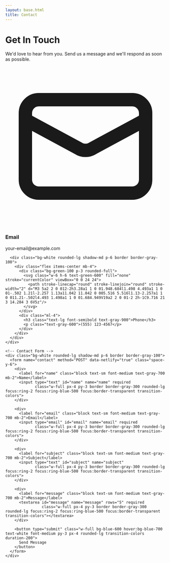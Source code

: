 ```yaml
---
layout: base.html
title: Contact
---
```


<div class="bg-white">
  <!-- Header -->
  <div class="text-center mb-12">
    <h1 class="text-4xl font-bold text-gray-900 mb-4">Get In Touch</h1>
    <p class="text-xl text-gray-600 max-w-2xl mx-auto">
      We'd love to hear from you. Send us a message and we'll respond as soon as possible.
    </p>
  </div>

  <!-- Contact Grid -->
  <div class="grid grid-cols-1 lg:grid-cols-2 gap-12">
    <!-- Contact Info -->
    <div class="space-y-8">
      <div class="bg-white rounded-lg shadow-md p-6 border border-gray-100">
        <div class="flex items-center mb-4">
          <div class="bg-blue-100 p-3 rounded-full">
            <svg class="w-6 h-6 text-blue-600" fill="none" stroke="currentColor" viewBox="0 0 24 24">
              <path stroke-linecap="round" stroke-linejoin="round" stroke-width="2" d="M3 8l7.89 4.26a2 2 0 002.22 0L21 8M5 19h14a2 2 0 002-2V7a2 2 0 00-2-2H5a2 2 0 00-2 2v10a2 2 0 002 2z"/>
            </svg>
          </div>
          <div class="ml-4">
            <h3 class="text-lg font-semibold text-gray-900">Email</h3>
            <p class="text-gray-600">your-email@example.com</p>
          </div>
        </div>
      </div>

      <div class="bg-white rounded-lg shadow-md p-6 border border-gray-100">
        <div class="flex items-center mb-4">
          <div class="bg-green-100 p-3 rounded-full">
            <svg class="w-6 h-6 text-green-600" fill="none" stroke="currentColor" viewBox="0 0 24 24">
              <path stroke-linecap="round" stroke-linejoin="round" stroke-width="2" d="M3 5a2 2 0 012-2h3.28a1 1 0 01.948.684l1.498 4.493a1 1 0 01-.502 1.21l-2.257 1.13a11.042 11.042 0 005.516 5.516l1.13-2.257a1 1 0 011.21-.502l4.493 1.498a1 1 0 01.684.949V19a2 2 0 01-2 2h-1C9.716 21 3 14.284 3 6V5z"/>
            </svg>
          </div>
          <div class="ml-4">
            <h3 class="text-lg font-semibold text-gray-900">Phone</h3>
            <p class="text-gray-600">(555) 123-4567</p>
          </div>
        </div>
      </div>
    </div>

    <!-- Contact Form -->
    <div class="bg-white rounded-lg shadow-md p-6 border border-gray-100">
      <form name="contact" method="POST" data-netlify="true" class="space-y-6">
        <div>
          <label for="name" class="block text-sm font-medium text-gray-700 mb-2">Name</label>
          <input type="text" id="name" name="name" required 
                 class="w-full px-4 py-3 border border-gray-300 rounded-lg focus:ring-2 focus:ring-blue-500 focus:border-transparent transition-colors">
        </div>
        
        <div>
          <label for="email" class="block text-sm font-medium text-gray-700 mb-2">Email</label>
          <input type="email" id="email" name="email" required 
                 class="w-full px-4 py-3 border border-gray-300 rounded-lg focus:ring-2 focus:ring-blue-500 focus:border-transparent transition-colors">
        </div>
        
        <div>
          <label for="subject" class="block text-sm font-medium text-gray-700 mb-2">Subject</label>
          <input type="text" id="subject" name="subject" 
                 class="w-full px-4 py-3 border border-gray-300 rounded-lg focus:ring-2 focus:ring-blue-500 focus:border-transparent transition-colors">
        </div>
        
        <div>
          <label for="message" class="block text-sm font-medium text-gray-700 mb-2">Message</label>
          <textarea id="message" name="message" rows="5" required 
                    class="w-full px-4 py-3 border border-gray-300 rounded-lg focus:ring-2 focus:ring-blue-500 focus:border-transparent transition-colors"></textarea>
        </div>
        
        <button type="submit" class="w-full bg-blue-600 hover:bg-blue-700 text-white font-medium py-3 px-4 rounded-lg transition-colors duration-200">
          Send Message
        </button>
      </form>
    </div>
  </div>
</div>
